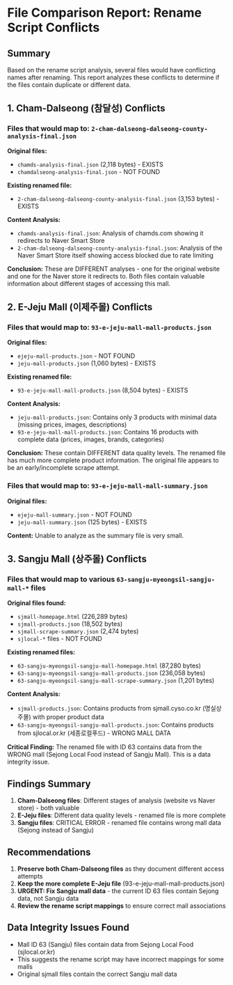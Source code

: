 # File Comparison Report: Rename Script Conflicts

## Summary
Based on the rename script analysis, several files would have conflicting names after renaming. This report analyzes these conflicts to determine if the files contain duplicate or different data.

## 1. Cham-Dalseong (참달성) Conflicts

### Files that would map to: `2-cham-dalseong-dalseong-county-analysis-final.json`

**Original files:**
- `chamds-analysis-final.json` (2,118 bytes) - EXISTS
- `chamdalseong-analysis-final.json` - NOT FOUND

**Existing renamed file:**
- `2-cham-dalseong-dalseong-county-analysis-final.json` (3,153 bytes) - EXISTS

**Content Analysis:**
- `chamds-analysis-final.json`: Analysis of chamds.com showing it redirects to Naver Smart Store
- `2-cham-dalseong-dalseong-county-analysis-final.json`: Analysis of the Naver Smart Store itself showing access blocked due to rate limiting

**Conclusion:** These are DIFFERENT analyses - one for the original website and one for the Naver store it redirects to. Both files contain valuable information about different stages of accessing this mall.

## 2. E-Jeju Mall (이제주몰) Conflicts

### Files that would map to: `93-e-jeju-mall-mall-products.json`

**Original files:**
- `ejeju-mall-products.json` - NOT FOUND
- `jeju-mall-products.json` (1,060 bytes) - EXISTS

**Existing renamed file:**
- `93-e-jeju-mall-mall-products.json` (8,504 bytes) - EXISTS

**Content Analysis:**
- `jeju-mall-products.json`: Contains only 3 products with minimal data (missing prices, images, descriptions)
- `93-e-jeju-mall-mall-products.json`: Contains 16 products with complete data (prices, images, brands, categories)

**Conclusion:** These contain DIFFERENT data quality levels. The renamed file has much more complete product information. The original file appears to be an early/incomplete scrape attempt.

### Files that would map to: `93-e-jeju-mall-mall-summary.json`

**Original files:**
- `ejeju-mall-summary.json` - NOT FOUND
- `jeju-mall-summary.json` (125 bytes) - EXISTS

**Content:** Unable to analyze as the summary file is very small.

## 3. Sangju Mall (상주몰) Conflicts

### Files that would map to various `63-sangju-myeongsil-sangju-mall-*` files

**Original files found:**
- `sjmall-homepage.html` (226,289 bytes)
- `sjmall-products.json` (18,502 bytes)
- `sjmall-scrape-summary.json` (2,474 bytes)
- `sjlocal-*` files - NOT FOUND

**Existing renamed files:**
- `63-sangju-myeongsil-sangju-mall-homepage.html` (87,280 bytes)
- `63-sangju-myeongsil-sangju-mall-products.json` (236,058 bytes)
- `63-sangju-myeongsil-sangju-mall-scrape-summary.json` (1,201 bytes)

**Content Analysis:**
- `sjmall-products.json`: Contains products from sjmall.cyso.co.kr (명실상주몰) with proper product data
- `63-sangju-myeongsil-sangju-mall-products.json`: Contains products from sjlocal.or.kr (세종로컬푸드) - WRONG MALL DATA

**Critical Finding:** The renamed file with ID 63 contains data from the WRONG mall (Sejong Local Food instead of Sangju Mall). This is a data integrity issue.

## Findings Summary

1. **Cham-Dalseong files**: Different stages of analysis (website vs Naver store) - both valuable
2. **E-Jeju files**: Different data quality levels - renamed file is more complete
3. **Sangju files**: CRITICAL ERROR - renamed file contains wrong mall data (Sejong instead of Sangju)

## Recommendations

1. **Preserve both Cham-Dalseong files** as they document different access attempts
2. **Keep the more complete E-Jeju file** (93-e-jeju-mall-mall-products.json)
3. **URGENT: Fix Sangju mall data** - the current ID 63 files contain Sejong data, not Sangju data
4. **Review the rename script mappings** to ensure correct mall associations

## Data Integrity Issues Found

- Mall ID 63 (Sangju) files contain data from Sejong Local Food (sjlocal.or.kr)
- This suggests the rename script may have incorrect mappings for some malls
- Original sjmall files contain the correct Sangju mall data